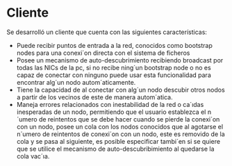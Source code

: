 # Cliente

Se desarrolló un cliente que cuenta con las siguientes características:

- Puede recibir puntos de entrada a la red, conocidos como bootstrap nodes
para una conexi´on directa con el sistema de ficheros
- Posee un mecanismo de auto-descubrimiento recibiendo broadcast por todas las NICs de la pc, si no recibe ning´un bootstrap node o no es capaz de
conectar con ninguno puede usar esta funcionalidad para encontrar alg´un
nodo autom´aticamente.
- Tiene la capacidad de al conectar con alg´un nodo descubir otros nodos a
partir de los vecinos de este de manera autom´atica.
- Maneja errores relacionados con inestabilidad de la red o ca´ıdas inesperadas de un nodo, permitiendo que el usuario establezca el n´umero de
reintentos que se debe hacer cuando se pierde la conexi´on con un nodo,
posee un cola con los nodos conocidos que al agotarse el n´umero de reintentos de conexi´on con un nodo, este es removido de la cola y se pasa
al siguiente, es posible especificar tambi´en si se quiere que se utilice el
mecanismo de auto-descubribimiento al quedarse la cola vac´ıa.
